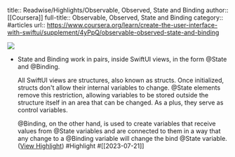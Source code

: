title:: Readwise/Highlights/Observable, Observed, State and Binding
author:: [[Coursera]]
full-title:: Observable, Observed, State and Binding
category:: #articles
url:: https://www.coursera.org/learn/create-the-user-interface-with-swiftui/supplement/4yPpQ/observable-observed-state-and-binding

![](https://readwise-assets.s3.amazonaws.com/media/uploaded_book_covers/profile_182549/Grid_Coursera_Partners_updated.png)
- State and Binding work in pairs, inside SwiftUI views, in the form @State and @Binding.
  
  All SwiftUI views are structures, also known as structs. Once initialized, structs don't allow their internal variables to change. @State elements remove this restriction, allowing variables to be stored outside the structure itself in an area that can be changed. As a plus, they serve as control variables.
  
  @Binding, on the other hand, is used to create variables that receive values from @State variables and are connected to them in a way that any change to a @Binding variable will change the bind @State variable. ([View Highlight](https://read.readwise.io/read/01h5vk4dvkank7y9va3kc25sry)) #Highlight #[[2023-07-21]]